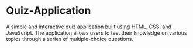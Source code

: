 # Quiz-Application
A simple and  interactive quiz application built using HTML, CSS, and JavaScript. The application allows users to test their knowledge on various topics through a series of multiple-choice questions.
